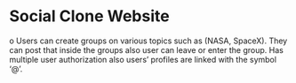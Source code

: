 # Social Clone Website

o	Users can create groups on various topics such as (NASA, SpaceX). They can post that inside the groups also user can leave or enter the group. Has multiple user authorization also users’ profiles are linked with the symbol ‘@’.
